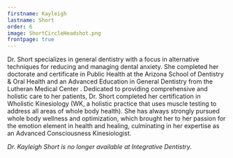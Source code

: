 ```yaml
---
firstname: Kayleigh
lastname: Short
order: 6
image: ShortCircleHeadshot.png
frontpage: true
---
```


Dr. Short specializes in general dentistry with a focus in alternative techniques for reducing and managing dental anxiety. She completed her doctorate and certificate in Public Health at the Arizona School of Dentistry & Oral Health and an Advanced Education in General Dentistry from the Lutheran Medical Center .  Dedicated to providing comprehensive and holistic care to her patients, Dr. Short completed her certification in Wholistic Kinesiology (WK, a holistic practice that uses muscle testing to address all areas of whole body health). She has always strongly pursued whole body wellness and optimization, which brought her to her passion for the emotion element in health and healing, culminating in her expertise as an Advanced Consciousness Kinesiologist.

_Dr. Kayleigh Short is no longer available at Integrative Dentistry._
